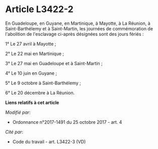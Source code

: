 # Article L3422-2

En Guadeloupe, en Guyane, en Martinique, à Mayotte, à La Réunion, à Saint-Barthélemy et à Saint-Martin, les journées de
commémoration de l'abolition de l'esclavage ci-après désignées sont des jours fériés :

1° Le 27 avril à Mayotte ;

2° Le 22 mai en Martinique ;

3° Le 27 mai en Guadeloupe et à Saint-Martin ;

4° Le 10 juin en Guyane ;

5° Le 9 octobre à Saint-Barthélemy ;

6° Le 20 décembre à La Réunion.

**Liens relatifs à cet article**

_Modifié par_:

  - Ordonnance n°2017-1491 du 25 octobre 2017 - art. 4

_Cité par_:

  - Code du travail - art. L3422-3 (VD)
